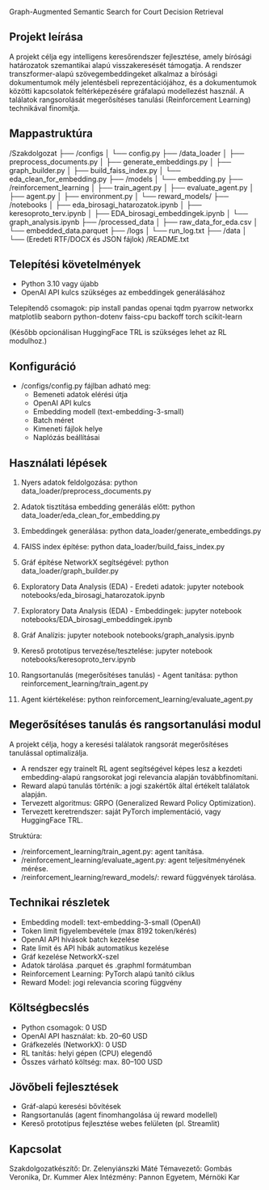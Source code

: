 Graph-Augmented Semantic Search for Court Decision Retrieval

Projekt leírása
---------------
A projekt célja egy intelligens keresőrendszer fejlesztése, amely bírósági határozatok szemantikai alapú visszakeresését támogatja.
A rendszer transzformer-alapú szövegembeddingeket alkalmaz a bírósági dokumentumok mély jelentésbeli reprezentációjához,
és a dokumentumok közötti kapcsolatok feltérképezésére gráfalapú modellezést használ.
A találatok rangsorolását megerősítéses tanulási (Reinforcement Learning) technikával finomítja.

Mappastruktúra
--------------
/Szakdolgozat
├── /configs
│   └── config.py
├── /data_loader
│   ├── preprocess_documents.py
│   ├── generate_embeddings.py
│   ├── graph_builder.py
│   ├── build_faiss_index.py
│   └── eda_clean_for_embedding.py
├── /models
│   └── embedding.py
├── /reinforcement_learning
│   ├── train_agent.py
│   ├── evaluate_agent.py
│   ├── agent.py
│   ├── environment.py
│   └── reward_models/
├── /notebooks
│   ├── eda_birosagi_hatarozatok.ipynb
│   ├── keresoproto_terv.ipynb
│   ├── EDA_birosagi_embeddingek.ipynb
│   └── graph_analysis.ipynb
├── /processed_data
│   ├── raw_data_for_eda.csv
│   └── embedded_data.parquet
├── /logs
│   └── run_log.txt
├── /data
│   └── (Eredeti RTF/DOCX és JSON fájlok)
/README.txt

Telepítési követelmények
------------------------
- Python 3.10 vagy újabb
- OpenAI API kulcs szükséges az embeddingek generálásához

Telepítendő csomagok:
pip install pandas openai tqdm pyarrow networkx matplotlib seaborn python-dotenv faiss-cpu backoff torch scikit-learn

(Később opcionálisan HuggingFace TRL is szükséges lehet az RL modulhoz.)

Konfiguráció
------------
- /configs/config.py fájlban adható meg:
  - Bemeneti adatok elérési útja
  - OpenAI API kulcs
  - Embedding modell (text-embedding-3-small)
  - Batch méret
  - Kimeneti fájlok helye
  - Naplózás beállításai

Használati lépések
------------------
1. Nyers adatok feldolgozása:
   python data_loader/preprocess_documents.py

2. Adatok tisztítása embedding generálás előtt:
   python data_loader/eda_clean_for_embedding.py

3. Embeddingek generálása:
   python data_loader/generate_embeddings.py

4. FAISS index építése:
   python data_loader/build_faiss_index.py

5. Gráf építése NetworkX segítségével:
   python data_loader/graph_builder.py

6. Exploratory Data Analysis (EDA) - Eredeti adatok:
   jupyter notebook notebooks/eda_birosagi_hatarozatok.ipynb

7. Exploratory Data Analysis (EDA) - Embeddingek:
   jupyter notebook notebooks/EDA_birosagi_embeddingek.ipynb

8. Gráf Analízis:
   jupyter notebook notebooks/graph_analysis.ipynb

9. Kereső prototípus tervezése/tesztelése:
   jupyter notebook notebooks/keresoproto_terv.ipynb

10. Rangsortanulás (megerősítéses tanulás) - Agent tanítása:
    python reinforcement_learning/train_agent.py

11. Agent kiértékelése:
    python reinforcement_learning/evaluate_agent.py

Megerősítéses tanulás és rangsortanulási modul
----------------------------------------------
A projekt célja, hogy a keresési találatok rangsorát megerősítéses tanulással optimalizálja.

- A rendszer egy trainelt RL agent segítségével képes lesz a kezdeti embedding-alapú rangsorokat jogi relevancia alapján továbbfinomítani.
- Reward alapú tanulás történik: a jogi szakértők által értékelt találatok alapján.
- Tervezett algoritmus: GRPO (Generalized Reward Policy Optimization).
- Tervezett keretrendszer: saját PyTorch implementáció, vagy HuggingFace TRL.

Struktúra:
- /reinforcement_learning/train_agent.py: agent tanítása.
- /reinforcement_learning/evaluate_agent.py: agent teljesítményének mérése.
- /reinforcement_learning/reward_models/: reward függvények tárolása.

Technikai részletek
-------------------
- Embedding modell: text-embedding-3-small (OpenAI)
- Token limit figyelembevétele (max 8192 token/kérés)
- OpenAI API hívások batch kezelése
- Rate limit és API hibák automatikus kezelése
- Gráf kezelése NetworkX-szel
- Adatok tárolása .parquet és .graphml formátumban
- Reinforcement Learning: PyTorch alapú tanító ciklus
- Reward Model: jogi relevancia scoring függvény

Költségbecslés
--------------
- Python csomagok: 0 USD
- OpenAI API használat: kb. 20–60 USD
- Gráfkezelés (NetworkX): 0 USD
- RL tanítás: helyi gépen (CPU) elegendő
- Összes várható költség: max. 80–100 USD

Jövőbeli fejlesztések
---------------------
- Gráf-alapú keresési bővítések
- Rangsortanulás (agent finomhangolása új reward modellel)
- Kereső prototípus fejlesztése webes felületen (pl. Streamlit)

Kapcsolat
---------
Szakdolgozatkészítő: Dr. Zelenyiánszki Máté
Témavezető: Gombás Veronika, Dr. Kummer Alex
Intézmény: Pannon Egyetem, Mérnöki Kar
